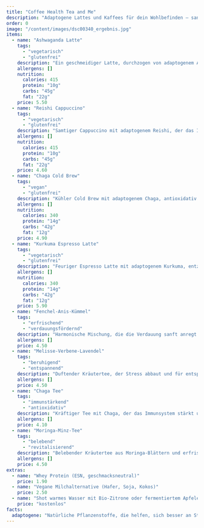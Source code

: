 ```yaml
---
title: "Coffee Health Tea and Me"
description: "Adaptogene Lattes und Kaffees für dein Wohlbefinden – sanft beruhigend, immunstärkend und belebend."
order: 0
image: "/content/images/dsc00340_ergebnis.jpg"
items:
  - name: "Ashwaganda Latte"
    tags:
      - "vegetarisch"
      - "glutenfrei"
    description: "Ein geschmeidiger Latte, durchzogen von adaptogenem Ashwagandha, der sanft beruhigt und Stress schmelzen lässt."
    allergens: []
    nutrition:
      calories: 415
      protein: "10g"
      carbs: "45g"
      fat: "22g"
    price: 5.50
  - name: "Reishi Cappuccino"
    tags:
      - "vegetarisch"
      - "glutenfrei"
    description: "Samtiger Cappuccino mit adaptogenem Reishi, der das Immunsystem unterstützt und harmonischen, starken Kaffeegenuss verspricht."
    allergens: []
    nutrition:
      calories: 415
      protein: "10g"
      carbs: "45g"
      fat: "22g"
    price: 4.60
  - name: "Chaga Cold Brew"
    tags:
      - "vegan"
      - "glutenfrei"
    description: "Kühler Cold Brew mit adaptogenem Chaga, antioxidativ und reinigend. Ein klarer, belebender Schluck für den Tag."
    allergens: []
    nutrition:
      calories: 340
      protein: "14g"
      carbs: "42g"
      fat: "12g"
    price: 4.90
  - name: "Kurkuma Espresso Latte"
    tags:
      - "vegetarisch"
      - "glutenfrei"
    description: "Feuriger Espresso Latte mit adaptogenem Kurkuma, entzündungshemmend und antioxidativ. Ein kraftvoller Energieschub."
    allergens: []
    nutrition:
      calories: 340
      protein: "14g"
      carbs: "42g"
      fat: "12g"
    price: 5.90
  - name: "Fenchel-Anis-Kümmel"
    tags:
      - "erfrischend"
      - "verdauungsfördernd"
    description: "Harmonische Mischung, die die Verdauung sanft anregt und wohlig wärmt."
    allergens: []
    price: 4.50
  - name: "Melisse-Verbene-Lavendel"
    tags:
      - "beruhigend"
      - "entspannend"
    description: "Duftender Kräutertee, der Stress abbaut und für entspannte Momente sorgt."
    allergens: []
    price: 4.50
  - name: "Chaga Tee"
    tags:
      - "immunstärkend"
      - "antioxidativ"
    description: "Kräftiger Tee mit Chaga, der das Immunsystem stärkt und entzündungshemmend wirkt."
    allergens: []
    price: 4.10
  - name: "Moringa-Minz-Tee"
    tags:
      - "belebend"
      - "revitalisierend"
    description: "Belebender Kräutertee aus Moringa-Blättern und erfrischender Minze."
    allergens: []
    price: 4.50
extras:
  - name: "Whey Protein (ESN, geschmacksneutral)"
    price: 1.90
  - name: "Vegane Milchalternative (Hafer, Soja, Kokos)"
    price: 2.50
  - name: "Shot warmes Wasser mit Bio-Zitrone oder fermentiertem Apfelessig"
    price: "kostenlos"
facts:
  adaptogene: "Natürliche Pflanzenstoffe, die helfen, sich besser an Stresssituationen anzupassen und das innere Gleichgewicht zu fördern."
---
```


